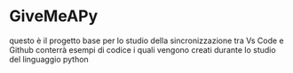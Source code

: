 # GiveMeAPy
questo è il progetto base per lo studio della sincronizzazione
tra Vs Code e Github
conterrà esempi di codice
i quali vengono creati durante lo studio del linguaggio
python
